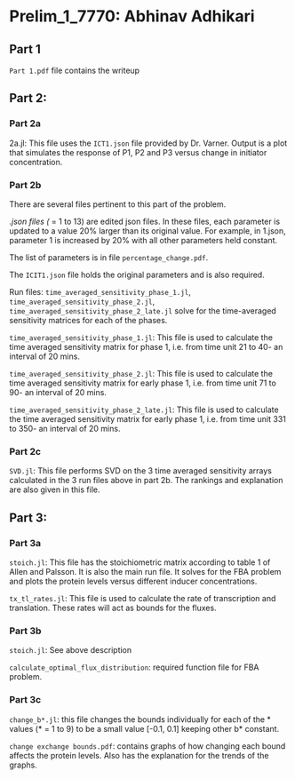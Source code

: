 # Prelim_1_7770: Abhinav Adhikari

## Part 1
`Part 1.pdf` file contains the writeup
## Part 2:

### Part 2a

2a.jl: This file uses the `ICT1.json` file provided by Dr. Varner. Output is a plot that simulates the response of P1, P2 and P3 versus change in initiator concentration.
	
### Part 2b
	
There are several files pertinent to this part of the problem. 

*.json files (* = 1 to 13) are edited json files. In these files, each parameter is updated to a value 20% larger than its original value. For example, in 1.json, parameter 1 is increased by 20% with all other parameters held constant. 

The list of parameters is in file `percentage_change.pdf`. 

The `ICIT1.json` file holds the original parameters and is also required.

Run files: `time_averaged_sensitivity_phase_1.jl`, `time_averaged_sensitivity_phase_2.jl`, `time_averaged_sensitivity_phase_2_late.jl` solve for the time-averaged sensitivity matrices for each of the phases. 

`time_averaged_sensitivity_phase_1.jl`: This file is used to calculate the time averaged sensitivity matrix for phase 1, i.e. from time unit 21 to 40- an interval of 20 mins.

`time_averaged_sensitivity_phase_2.jl`: This file is used to calculate the time averaged sensitivity matrix for early phase 1, i.e. from time unit 71 to 90- an interval of 20 mins.

`time_averaged_sensitivity_phase_2_late.jl`: This file is used to calculate the time averaged sensitivity matrix for early phase 1, i.e. from time unit 331 to 350- an interval of 20 mins.

### Part 2c

`SVD.jl`: This file performs SVD on the 3 time averaged sensitivity arrays calculated in the 3 run files above in part 2b. The rankings and explanation are also given in this file.

## Part 3:

### Part 3a

`stoich.jl`: This file has the stoichiometric matrix according to table 1 of Allen and Palsson. It is also the main run file. It solves for the FBA problem and plots the protein levels versus different inducer concentrations.

`tx_tl_rates.jl`: This file is used to calculate the rate of transcription and translation. These rates will act as bounds for the fluxes.

### Part 3b

`stoich.jl`: See above description

`calculate_optimal_flux_distribution`: required function file for FBA problem.

### Part 3c

`change_b*.jl`: this file changes the bounds individually for each of the * values (* = 1 to 9) to be a small value [-0.1, 0.1] keeping other b* constant.

`change exchange bounds.pdf`: contains graphs of how changing each bound affects the protein levels. Also has the explanation for the trends of the graphs.
	

